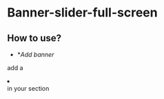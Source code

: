 # Banner-slider-full-screen

How to use?
--------------------------------------
- **Add banner*

add a <li class='banner'></li> in your section